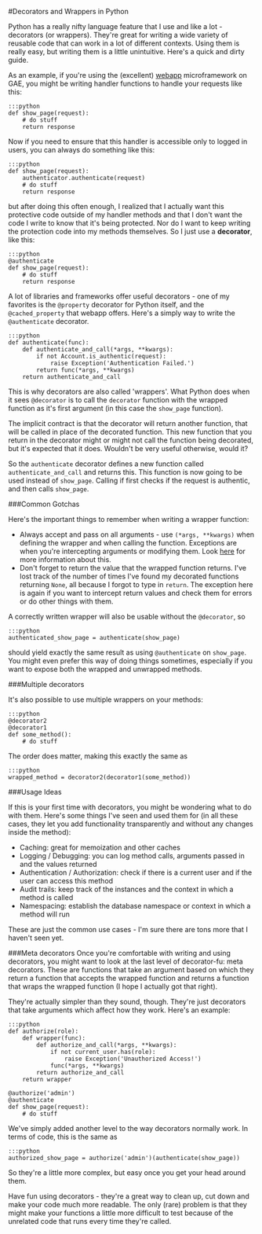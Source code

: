 <!--
~~~
title: "Decorators and Wrappers in Python"
slug: /decorators-wrappers-python
date: 2011-12-30
publish: yes
tags: [python]
~~~
-->

#Decorators and Wrappers in Python

Python has a really nifty language feature that I use and like a lot - decorators (or wrappers). They're great for writing a wide variety of reusable code that can work in a lot of different contexts. Using them is really easy, but writing them is a little unintuitive. Here's a quick and dirty guide. 

As an example, if you're using the (excellent) [webapp](http://code.google.com/p/webapp-improved/) microframework on GAE, you might be writing handler functions to handle your requests like this:

    :::python
    def show_page(request):
        # do stuff
        return response

Now if you need to ensure that this handler is accessible only to logged in users, you can always do something like this:

    :::python
    def show_page(request):
        authenticator.authenticate(request)
        # do stuff
        return response

but after doing this often enough, I realized that I actually want this protective code outside of my handler methods and that I don't want the code I write to know that it's being protected. Nor do I want to keep writing the protection code into my methods themselves. So I just use a **decorator**, like this:
    
    :::python
    @authenticate
    def show_page(request):
        # do stuff
        return response

A lot of libraries and frameworks offer useful decorators - one of my favorites is the `@property` decorator for Python itself, and the `@cached_property` that webapp offers. Here's a simply way to write the `@authenticate` decorator. 

    :::python
    def authenticate(func):
        def authenticate_and_call(*args, **kwargs):
            if not Account.is_authentic(request): 
                raise Exception('Authentication Failed.')
            return func(*args, **kwargs)
        return authenticate_and_call

This is why decorators are also called 'wrappers'. What Python does when it sees `@decorator` is to call the `decorator` function with the wrapped function as it's first argument (in this case the `show_page` function). 

The implicit contract is that the decorator will return another function, that will be called in place of the decorated function. 
This new function that you return in the decorator might or might not call the function being decorated, but it's expected that it does. Wouldn't be very useful otherwise, would it?

So the `authenticate` decorator defines a new function called `authenticate_and_call` and returns this. This function is now going to be used instead of `show_page`. Calling if first checks if the request is authentic, and then calls `show_page`.

###Common Gotchas

Here's the important things to remember when writing a wrapper function: 

* Always accept and pass on all arguments - use `(*args, **kwargs)` when defining the wrapper and when calling the function. Exceptions are when you're intercepting arguments or modifying them. Look [here](/packing-and-unpacking-arguments-in-python) for more information about this.
* Don't forget to return the value that the wrapped function returns. I've lost track of the number of times I've found my decorated functions returning `None`, all because I forgot to type in `return`. The exception here is again if you want to intercept return values and check them for errors or do other things with them. 

A correctly written wrapper will also be usable without the `@decorator`, so
    
    :::python
    authenticated_show_page = authenticate(show_page)

should yield exactly the same result as using `@authenticate` on `show_page`. You might even prefer this way of doing things sometimes, especially if you want to expose both the wrapped and unwrapped methods. 

###Multiple decorators

It's also possible to use multiple wrappers on your methods:
    
    :::python
    @decorator2
    @decorator1
    def some_method():
        # do stuff

The order does matter, making this exactly the same as 

    :::python
    wrapped_method = decorator2(decorator1(some_method))

###Usage Ideas

If this is your first time with decorators, you might be wondering what to do with them. Here's some things I've seen and used them for (in all these cases, they let you add functionality transparently and without any changes inside the method):

* Caching: great for memoization and other caches
* Logging / Debugging: you can log method calls, arguments passed in and the values returned
* Authentication / Authorization: check if there is a current user and if the user can access this method
* Audit trails: keep track of the instances and the context in which a method is called
* Namespacing: establish the database namespace or context in which a method will run

These are just the common use cases - I'm sure there are tons more that I haven't seen yet.

###Meta decorators
Once you're comfortable with writing and using decorators, you might want to look at the last level of decorator-fu: meta decorators. These are functions that take an argument based on which they return a function that accepts the wrapped function and returns a function that wraps the wrapped function (I hope I actually got that right).

They're actually simpler than they sound, though. They're just decorators that take arguments which affect how they work. Here's an example:

    :::python
    def authorize(role):
        def wrapper(func):
            def authorize_and_call(*args, **kwargs):
                if not current_user.has(role): 
                    raise Exception('Unauthorized Access!')
                func(*args, **kwargs)
            return authorize_and_call
        return wrapper

    @authorize('admin')
    @authenticate
    def show_page(request):
        # do stuff

We've simply added another level to the way decorators normally work. In terms of code, this is the same as 

    :::python
    authorized_show_page = authorize('admin')(authenticate(show_page))

So they're a little more complex, but easy once you get your head around them.

Have fun using decorators - they're a great way to clean up, cut down and make your code much more readable. The only (rare) problem is that they might make your functions a little more difficult to test because of the unrelated code that runs every time they're called. 










